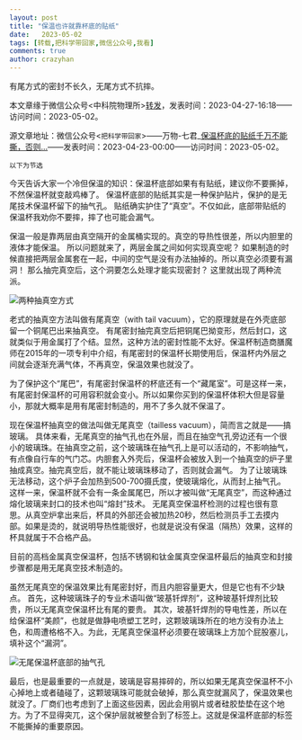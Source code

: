 ```yaml
---
layout: post
title: "保温也许就靠杯底的贴纸"
date:   2023-05-02
tags: [转载,把科学带回家,微信公众号,我看]
comments: true
author: crazyhan
---
```


有尾方式的密封不长久，无尾方式不抗摔。

<!-- more -->

本文章缘于微信公众号<中科院物理所>[转发](https://mp.weixin.qq.com/s/yXk6qIlmJmx9EIS7no0N4Q)，发表时间：2023-04-27-16:18——访问时间：2023-05-02。

源文章地址：微信公众号<`把科学带回家`>——万物-七君_[保温杯底的贴纸千万不能撕，否则...](https://mp.weixin.qq.com/s/v1bFaeM4Qe3fVKE8sjftoA)——发表时间：2023-04-23-00:00——访问时间：2023-05-02。

`以下为节选`

今天告诉大家一个冷但保温的知识：保温杯底部如果有有贴纸，建议你不要撕掉，不然保温杯就变敲鸡棒了。
保温杯底部的贴纸其实是一种保护贴片，保护的是无尾技术保温杯留下的抽气孔。
贴纸确实护住了“真空”。不仅如此，底部带贴纸的保温杯我劝你不要摔，摔了也可能会漏气。

保温一般是靠两层由真空隔开的金属桶实现的。真空的导热性很差，所以内胆里的液体才能保温。
所以问题就来了，两层金属之间如何实现真空呢？
如果制造的时候直接把两层金属套在一起，中间的空气是没有办法抽掉的。所以真空必须要有漏洞！
那么抽完真空后，这个洞要怎么处理才能实现密封？
这里就出现了两种流派。

![两种抽真空方式](https://hanlinniao.notion.site/image/https%3A%2F%2Fs3-us-west-2.amazonaws.com%2Fsecure.notion-static.com%2F0229b144-3a20-4f19-8eae-a02489abb4c6%2F640.png?id=b63bce64-7363-4acf-a84d-b70599a44886&table=block&spaceId=a979149a-2250-443a-93ce-5f35af6ec2ad&width=920&userId=&cache=v2 '两种抽真空方式')

老式的抽真空方法叫做有尾真空（with tail vacuum），它的原理就是在外壳底部留一个铜尾巴出来抽真空。
有尾密封抽完真空后把铜尾巴拗变形，然后封口，这就类似于用金属打了个结。显然，这种方法的密封性能不太好。保温杯制造商膳魔师在2015年的一项专利中介绍，有尾密封的保温杯长期使用后，保温杯内外层之间就会逐渐充满气体，不再真空，保温效果也就没了。

为了保护这个“尾巴”，有尾密封保温杯的杯底还有一个“藏尾室”。可是这样一来，有尾密封保温杯的可用容积就会变小。所以如果你买到的保温杯体积大但是容量小，那就大概率是用有尾密封制造的，用不了多久就不保温了。

现在保温杯抽真空的做法叫做无尾真空（tailless vacuum），简而言之就是——搞玻璃。
具体来看，无尾真空的抽气孔也在外层，而且在抽空气孔旁边还有一个很小的玻璃珠。在抽真空之前，这个玻璃珠在抽气孔上是可以活动的，不影响抽气，有点像自行车的气门芯。内胆套入外壳后，保温杯会被放入到一个抽真空的炉子里抽成真空。抽完真空后，就不能让玻璃珠移动了，否则就会漏气。
为了让玻璃珠无法移动，这个炉子会加热到500-700摄氏度，使玻璃熔化，从而封上抽气孔。这样一来，保温杯就不会有一条金属尾巴，所以才被叫做“无尾真空”，而这种通过熔化玻璃来封口的技术也叫“熔封”技术。
无尾真空保温杯检测的过程也很有意思。从真空炉拿出来后，杯具的外部还会被加热20秒，然后检测员手工去摸内部。如果是烫的，就说明导热性能很好，也就是说没有保温（隔热）效果，这样的杯具就属于不合格产品。

目前的高档金属真空保温杯，包括不锈钢和钛金属真空保温杯最后的抽真空和封接步骤都是用无尾真空技术制造的。

虽然无尾真空的保温效果比有尾密封好，而且内胆容量更大，但是它也有不少缺点。
首先，这种玻璃珠子的专业术语叫做“玻基钎焊剂”，这种玻基钎焊剂比较贵，所以无尾真空保温杯比有尾的要贵。
其次，玻基钎焊剂的导电性差，所以在给保温杯“美颜”，也就是做静电喷塑工艺时，这颗玻璃珠所在的地方没有办法上色，和周遭格格不入。为此，无尾真空保温杯必须要在玻璃珠上方加个屁股塞儿，填补这个“漏洞”。

![无尾保温杯底部的抽气孔](https://hanlinniao.notion.site/image/https%3A%2F%2Fs3-us-west-2.amazonaws.com%2Fsecure.notion-static.com%2F09cf2390-c3ac-4a22-84ce-84c78e6c8c6b%2F640.png?id=4b1c0e19-c083-4a0b-aed1-841e6ef741ee&table=block&spaceId=a979149a-2250-443a-93ce-5f35af6ec2ad&width=1190&userId=&cache=v2 '撕掉保护贴纸后，露出了无尾保温杯底部的抽气孔')

最后，也是最重要的一点就是，玻璃是容易摔碎的，所以如果无尾真空保温杯不小心掉地上或者磕碰了，这颗玻璃珠可能就会破掉，那么真空就漏风了，保温效果也就没了。厂商们也考虑到了上面这些因素，因此会用钢片或者硅胶垫垫在这个地方。为了不显得突兀，这个保护层就被整合到了标签上。这就是保温杯底部的标签不能撕掉的重要原因。
